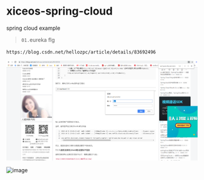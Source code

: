 # xiceos-spring-cloud
spring cloud example

>`01.`eureka flg

`https://blog.csdn.net/hellozpc/article/details/83692496`

![Image text](img/20190715235051.png)

![image](https://note.youdao.com/yws/api/personal/file/066D8F228F87428C8223D80ED2A33B96?method=download&shareKey=febfb95a77999a2fe2000f21987e12c4 "cnpm官网")
